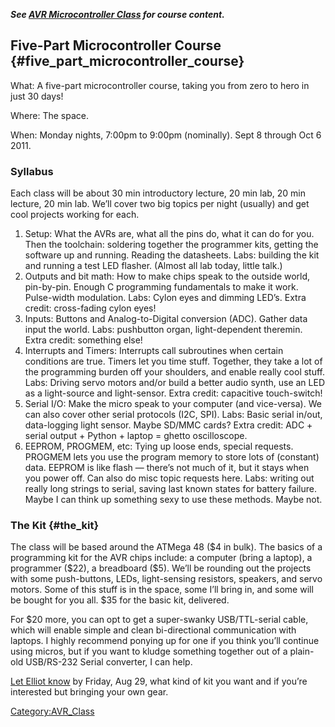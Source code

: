 ***See [AVR Microcontroller Class](AVR_Microcontroller_Class)
for course content.***

## Five-Part Microcontroller Course {#five_part_microcontroller_course}

What: A five-part microcontroller course, taking you from zero to hero
in just 30 days!

Where: The space.

When: Monday nights, 7:00pm to 9:00pm (nominally). Sept 8 through Oct 6
2011.

### Syllabus

Each class will be about 30 min introductory lecture, 20 min lab, 20 min
lecture, 20 min lab. We’ll cover two big topics per night (usually) and
get cool projects working for each.

1.  Setup: What the AVRs are, what all the pins do, what it can do for
    you. Then the toolchain: soldering together the programmer kits,
    getting the software up and running. Reading the datasheets. Labs:
    building the kit and running a test LED flasher. (Almost all lab
    today, little talk.)
2.  Outputs and bit math: How to make chips speak to the outside world,
    pin-by-pin. Enough C programming fundamentals to make it work.
    Pulse-width modulation. Labs: Cylon eyes and dimming LED’s. Extra
    credit: cross-fading cylon eyes!
3.  Inputs: Buttons and Analog-to-Digital conversion (ADC). Gather data
    input the world. Labs: pushbutton organ, light-dependent theremin.
    Extra credit: something else!
4.  Interrupts and Timers: Interrupts call subroutines when certain
    conditions are true. Timers let you time stuff. Together, they take
    a lot of the programming burden off your shoulders, and enable
    really cool stuff. Labs: Driving servo motors and/or build a better
    audio synth, use an LED as a light-source and light-sensor. Extra
    credit: capacitive touch-switch!
5.  Serial I/O: Make the micro speak to your computer (and vice-versa).
    We can also cover other serial protocols (I2C, SPI). Labs: Basic
    serial in/out, data-logging light sensor. Maybe SD/MMC cards? Extra
    credit: ADC + serial output + Python + laptop = ghetto oscilloscope.
6.  EEPROM, PROGMEM, etc: Tying up loose ends, special requests. PROGMEM
    lets you use the program memory to store lots of (constant) data.
    EEPROM is like flash — there’s not much of it, but it stays when you
    power off. Can also do misc topic requests here. Labs: writing out
    really long strings to serial, saving last known states for battery
    failure. Maybe I can think up something sexy to use these methods.
    Maybe not.

### The Kit {#the_kit}

The class will be based around the ATMega 48 (\$4 in bulk). The basics
of a programming kit for the AVR chips include: a computer (bring a
laptop), a programmer (\$22), a breadboard (\$5). We’ll be rounding out
the projects with some push-buttons, LEDs, light-sensing resistors,
speakers, and servo motors. Some of this stuff is in the space, some
I’ll bring in, and some will be bought for you all. \$35 for the basic
kit, delivered.

For \$20 more, you can opt to get a super-swanky USB/TTL-serial cable,
which will enable simple and clean bi-directional communication with
laptops. I highly recommend ponying up for one if you think you’ll
continue using micros, but if you want to kludge something together out
of a plain-old USB/RS-232 Serial converter, I can help.

[Let Elliot know](mailto:elliot@speakeasy.net) by Friday, Aug 29, what
kind of kit you want and if you’re interested but bringing your own
gear.

[Category:AVR_Class](Category:AVR_Class)
